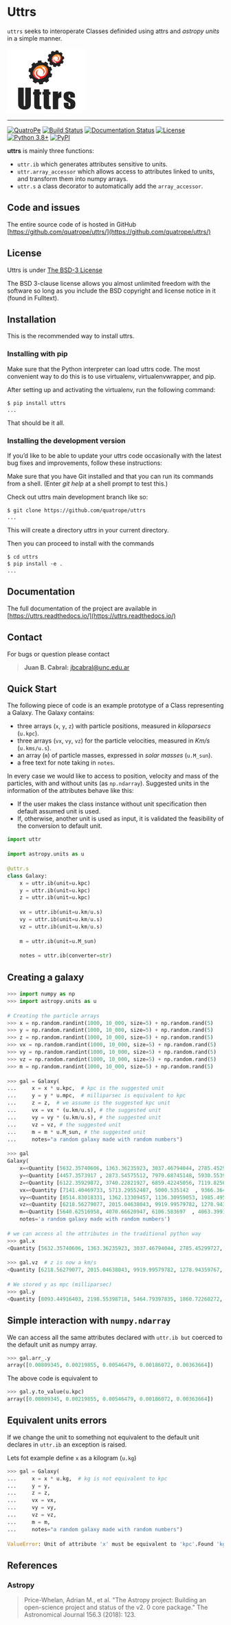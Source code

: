 # Uttrs

`uttrs` seeks to interoperate Classes definided using attrs and *astropy units* in a simple manner.

![img](https://github.com/quatrope/uttrs/blob/main/res/ugly_logo.png?raw=true)

----

[![QuatroPe](https://img.shields.io/badge/QuatroPe-Applications-1c5896)](https://quatrope.github.io/)
[![Build Status](https://travis-ci.com/quatrope/uttrs.svg?branch=main)](https://travis-ci.com/quatrope/uttrs)
[![Documentation Status](https://readthedocs.org/projects/uttrs/badge/?version=latest)](https://uttrs.readthedocs.io/en/latest/?badge=latest)
[![License](https://img.shields.io/pypi/l/uttrs?color=blue)](https://www.tldrlegal.com/l/bsd3)
[![Python 3.8+](https://img.shields.io/badge/python-3.8+-blue.svg)](https://badge.fury.io/py/uttrs)
[![PyPI](https://img.shields.io/pypi/v/uttrs)](https://pypi.org/project/uttrs/)



**uttrs** is mainly three functions:

- `uttr.ib` which generates attributes sensitive to units.
- `uttr.array_accessor` which allows access to attributes linked to units, and transform them into numpy arrays.
- `uttr.s` a class decorator to automatically add the `array_accessor`.

## Code and issues

The entire source code of is hosted in GitHub
[https://github.com/quatrope/uttrs/](https://github.com/quatrope/uttrs/)

## License

Uttrs is under
[The BSD-3 License](https://github.com/quatrope/uttrs/blob/master/LICENSE)

The BSD 3-clause license allows you almost unlimited freedom with the software so long as you include the BSD copyright and license notice in it (found in Fulltext).


## Installation

This is the recommended way to install uttrs.

### Installing  with pip

Make sure that the Python interpreter can load uttrs code.
The most convenient way to do this is to use virtualenv, virtualenvwrapper, and pip.

After setting up and activating the virtualenv, run the following command:

```console
$ pip install uttrs
...
```

That should be it all.

### Installing the development version

If you’d like to be able to update your uttrs code occasionally with the latest bug fixes and improvements, follow these instructions:

Make sure that you have Git installed and that you can run its commands from a shell.
(Enter *git help* at a shell prompt to test this.)

Check out uttrs main development branch like so:

```console
$ git clone https://github.com/quatrope/uttrs
...
```

This will create a directory *uttrs* in your current directory.

Then you can proceed to install with the commands

```console
$ cd uttrs
$ pip install -e .
...
```

## Documentation

The full documentation of the project are available in
[https://uttrs.readthedocs.io/](https://uttrs.readthedocs.io/)

## Contact

For bugs or question please contact

> **Juan B. Cabral:** [jbcabral@unc.edu.ar](jbcabral@unc.edu.ar)


## Quick Start

The following piece of code is an example prototype of a Class representing a Galaxy.
The Galaxy contains:

- three arrays (`x`, `y`, `z`) with particle positions, measured in *kiloparsecs* (`u.kpc`).
- three arrays (`vx`, `vy`, `vz`) for the particle velocities, measured in *Km/s* (`u.kms/u.s`).
- an array (`m`) of particle masses, expressed in *solar masses* (`u.M_sun`).
- a free text for note taking in `notes`.

In every case we would like to access to position, velocity and mass of the particles, with and without units (as `np.ndarray`).
Suggested units in the information of the attributes behave like this:

- If the user makes the class instance without unit specification then default assumed unit is used.
- If, otherwise, another unit is used as input, it is validated the feasibility of the conversion to default unit.

```python
import uttr

import astropy.units as u

@uttr.s
class Galaxy:
    x = uttr.ib(unit=u.kpc)
    y = uttr.ib(unit=u.kpc)
    z = uttr.ib(unit=u.kpc)

    vx = uttr.ib(unit=u.km/u.s)
    vy = uttr.ib(unit=u.km/u.s)
    vz = uttr.ib(unit=u.km/u.s)

    m = uttr.ib(unit=u.M_sun)

    notes = uttr.ib(converter=str)

```

## Creating a galaxy

```python
>>> import numpy as np
>>> import astropy.units as u

# Creating the particle arrays
>>> x = np.random.randint(1000, 10_000, size=5) + np.random.rand(5)
>>> y = np.random.randint(1000, 10_000, size=5) + np.random.rand(5)
>>> z = np.random.randint(1000, 10_000, size=5) + np.random.rand(5)
>>> vx = np.random.randint(1000, 10_000, size=5) + np.random.rand(5)
>>> vy = np.random.randint(1000, 10_000, size=5) + np.random.rand(5)
>>> vz = np.random.randint(1000, 10_000, size=5) + np.random.rand(5)
>>> m = np.random.randint(1000, 10_000, size=5) + np.random.rand(5)

>>> gal = Galaxy(
...     x = x * u.kpc,  # kpc is the suggested unit
...     y = y * u.mpc,  # milliparsec is equivalent to kpc
...     z = z,  # we assume is the suggested kpc unit
...     vx = vx * (u.km/u.s), # the suggested unit
...     vy = vy * (u.km/u.s), # the suggested unit
...     vz = vz, # the suggested unit
...     m = m * u.M_sun, # the suggested unit
...     notes="a random galaxy made with random numbers")

>>> gal
Galaxy(
    x=<Quantity [5632.35740606, 1363.36235923, 3037.46794044, 2785.45299727, 2515.35793673] kpc>,
    y=<Quantity [4457.3573917 , 2873.54575512, 7979.68745148, 5930.55394614, 5903.63598164] mpc>,
    z=<Quantity [6122.35929872, 3740.22821927, 6859.42245056, 7119.8256744 , 3632.74980958] kpc>,
    vx=<Quantity [7141.40469733, 5713.29552487, 5000.535142  , 9366.36402447, 2967.2546077 ] km / s>,
    vy=<Quantity [8514.83018331, 1362.13309457, 1136.30959053, 1985.49551226, 3286.69029298] km / s>,
    vz=<Quantity [6218.56279077, 2015.04638043, 9919.99579782, 1278.94359767, 7228.21626876] km / s>,
    m=<Quantity [5640.62516958, 4070.66620947, 6106.583697  , 4063.39917315, 3028.85393523] solMass>,
    notes='a random galaxy made with random numbers')

# we can access al the attributes in the traditional python way
>>> gal.x
<Quantity [5632.35740606, 1363.36235923, 3037.46794044, 2785.45299727, 2515.35793673] kpc>

>>> gal.vz  # z is now a km/s
<Quantity [6218.56279077, 2015.04638043, 9919.99579782, 1278.94359767, 7228.21626876] km / s>

# We stored y as mpc (milliparsec)
>>> gal.y
<Quantity [8093.44916403, 2198.55398718, 5464.79397835, 1860.72260272, 3636.64010118] mpc>

```


## Simple interaction with `numpy.ndarray`

We can access all the same attributes declared with `uttr.ib but` coerced to the default unit as numpy array.

```python
>>> gal.arr_.y
array([0.00809345, 0.00219855, 0.00546479, 0.00186072, 0.00363664])
```

The above code is equivalent to

```python
>>> gal.y.to_value(u.kpc)
array([0.00809345, 0.00219855, 0.00546479, 0.00186072, 0.00363664])
```

## Equivalent units errors

If we change the unit to something not equivalent to the default unit
declares in `uttr.ib` an exception is raised.

Lets fot example define `x` as a kilogram (`u.kg`)

```python
>>> gal = Galaxy(
...     x = x * u.kg,  # kg is not equivalent to kpc
...     y = y,
...     z = z,
...     vx = vx,
...     vy = vy,
...     vz = vz,
...     m = m,
...     notes="a random galaxy made with random numbers")

ValueError: Unit of attribute 'x' must be equivalent to 'kpc'.Found 'kg'.
```


## References

### Astropy

> Price-Whelan, Adrian M., et al. "The Astropy project:
  Building an open-science project and status of the v2. 0 core
  package." The Astronomical Journal 156.3 (2018): 123.

